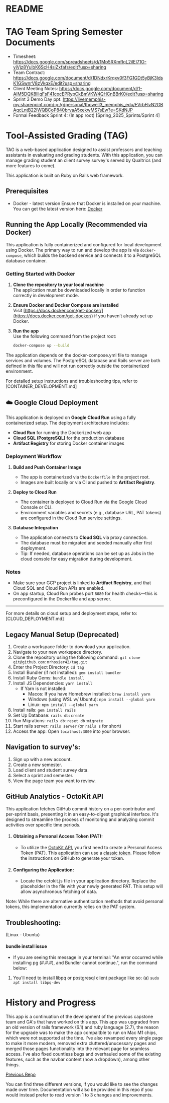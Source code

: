 # README

# TAG Team Spring Semester Documents
* Timesheet: https://docs.google.com/spreadsheets/d/1Mp5RXmfIqL2ilEI71O-yjVjz8YulbK6ScH4siZxfafs/edit?usp=sharing
* Team Contract: https://docs.google.com/document/d/1DNdxrKrqxv0f3FG1GDt5yBjK3IdsK1GSwnrV8zVkqxE/edit?usp=sharing
* Client Meeting Notes: https://docs.google.com/document/d/1-AIM5DQK8lllqFsF41cocEPRypCkBmVKW4QHCnBBrK0/edit?usp=sharing
* Sprint 3 Demo Day ppt: https://livememphis-my.sharepoint.com/:p:/g/personal/thowell3_memphis_edu/EVrbFlvN2GBAqcLntB22lWQBCoP840brvaA5xekwMS7sEw?e=SKdNJP
* Formal Feedback Sprint 4: (In app root) [Spring_2025_Sprints/Sprint 4]
# Tool-Assisted Grading (TAG)
TAG is a web-based application designed to assist professors and teaching assistants in evaluating and grading students. With this application, you can manage grading student an client survey survey's served by Qualtrics (and more features to come).

This application is built on Ruby on Rails web framework.

## Prerequisites
* Docker - latest version
Ensure that Docker is installed on your machine. You can get the latest version here: [Docker](https://docs.docker.com/get-started/get-docker/)

## Running the App Locally (Recommended via Docker)
This application is fully containerized and configured for local development using Docker. The primary way to run and develop the app is via `docker-compose`, which builds the backend service and connects it to a PostgreSQL database container.

### Getting Started with Docker

1. **Clone the repository to your local machine**  
   The application must be downloaded locally in order to function correctly in development mode.

2. **Ensure Docker and Docker Compose are installed**  
   Visit [https://docs.docker.com/get-docker/](https://docs.docker.com/get-docker/) if you haven’t already set up Docker.

3. **Run the app**  
   Use the following command from the project root:

   ```bash
   docker-compose up --build
The application depends on the docker-compose.yml file to manage services and volumes. The PostgreSQL database and Rails server are both defined in this file and will not run correctly outside the containerized environment.

For detailed setup instructions and troubleshooting tips, refer to [CONTAINER_DEVELOPMENT.md]

## ☁️ Google Cloud Deployment

This application is deployed on **Google Cloud Run** using a fully containerized setup. The deployment architecture includes:

- **Cloud Run** for running the Dockerized web app
- **Cloud SQL (PostgreSQL)** for the production database
- **Artifact Registry** for storing Docker container images

### Deployment Workflow

1. **Build and Push Container Image**
   - The app is containerized via the `Dockerfile` in the project root.
   - Images are built locally or via CI and pushed to **Artifact Registry**.

2. **Deploy to Cloud Run**
   - The container is deployed to Cloud Run via the Google Cloud Console or CLI.
   - Environment variables and secrets (e.g., database URL, PAT tokens) are configured in the Cloud Run service settings.

3. **Database Integration**
   - The application connects to **Cloud SQL** via proxy connection.
   - The database must be migrated and seeded manually after first deployment.
   - Tip: If needed, database operations can be set up as Jobs in the cloud console for easy migration during development.

### Notes

- Make sure your GCP project is linked to **Artifact Registry**, and that Cloud SQL and Cloud Run APIs are enabled.
- On app startup, Cloud Run probes port `8080` for health checks—this is preconfigured in the Dockerfile and app server.
---

For more details on cloud setup and deployment steps, refer to: [CLOUD_DEPLOYMENT.md]

## Legacy Manual Setup (Deprecated)
1. Create a workspace folder to download your application.
2. Navigate to your new workspace directory.
3. Clone the repository using the following command: ```git clone git@github.com:mrhosier42/tag.git```
4. Enter the Project Directory: ```cd tag```
5. Install Bundler (if not installed): ```gem install bundler```
6. Install Ruby Gems: ```bundle install```
7. Install JS Dependencies: ```yarn install```
   - If Yarn is not installed:
     - Macos: If you have Homebrew installed: ```brew install yarn```
     - Windows (using WSL w/ Ubuntu): ```npm install --global yarn```
     - Linux: ```npm install --global yarn```
8. Install rails: ```gem install rails```
9. Set Up Database: ```rails db:create```
10. Run Migrations: ```rails db:reset db:migrate```
11. Start rails server: ```rails server``` (or ```rails s``` for short)
12. Access the app: Open ```localhost:3000``` into your browser.

## Navigation to survey's:
1. Sign up with a new account.
2. Create a new semester.
3. Load client and student survey data.
4. Select a sprint and semester.
5. View the page team you want to review.


## GitHub Analytics - OctoKit API
This application fetches GitHub commit history on a per-contributor and per-sprint basis, presenting it in an easy-to-digest graphical interface. It's designed to streamline the process of monitoring and analyzing commit activities over specific time periods.
1. #### Obtaining a Personal Access Token (PAT):
   * To utilize the [OctoKit API](https://octokit.github.io/rest.js), you first need to create a Personal Access Token (PAT). This application can use a [classic token](https://github.com/settings/tokens). Please follow the instructions on GitHub to generate your token.

2. #### Configuring the Application:
   * Locate the octokit.js file in your application directory. Replace the placeholder in the file with your newly generated PAT. This setup will allow asynchronous fetching of data.

Note: While there are alternative authentication methods that avoid personal tokens, this implementation currently relies on the PAT system.


## Troubleshooting:
(Linux - Ubuntu)
#### bundle install issue
* If you are seeing this message in your terminal: "An error occurred while installing pg (#.#.#), and Bundler cannot continue.", run the command below:
1. You'll need to install libpq or postgresql client package like so:
   (a) ```sudo apt install libpq-dev```


# History and Progress
This app is a continuation of the development of the previous capstone team and GA's that have worked on this app.
This app was upgraded from an old version of rails framework (6.1) and ruby language (2.7), the reason for the upgrade was to make the app compaitble to run on Mac M1 chips, which were not supported at the time. I've also revamped every single page to make it more modern, removed extra cluttered/unucessary pages and merged those pages functionality into the relevant page for seamless access. I've also fixed countless bugs and overhauled some of the existing features, such as the navbar content (now a dropdown), among other things.

[Previous Repo](https://github.com/amyshannon/capstoneApp)


You can find three different versions, if you would like to see the changes made over time. Documentation will also be provided in this repo if you would instead prefer to read version 1 to 3 changes and improvements.
